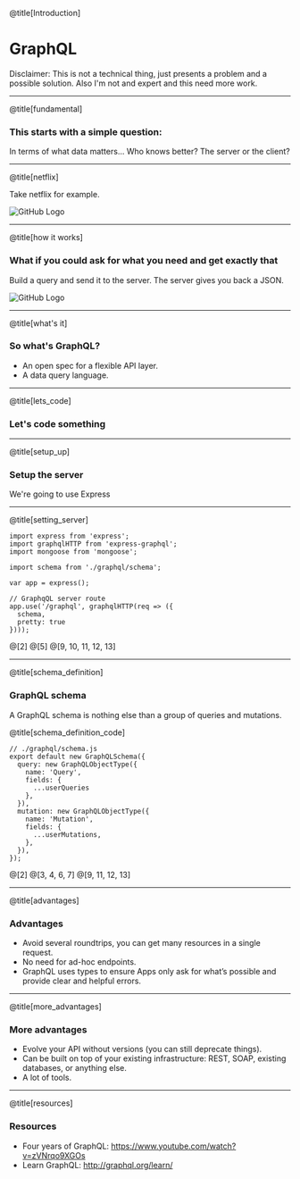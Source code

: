 @title[Introduction]

# GraphQL

Disclaimer: This is not a technical thing, just presents a problem and a possible solution. Also I'm not and expert and this need more work. 

---

@title[fundamental]


### This starts with a simple question:

In terms of what data matters... Who knows better? The server or the client?

---

@title[netflix]

Take netflix for example.

![GitHub Logo](https://tctechcrunch2011.files.wordpress.com/2015/05/screen-shot-2015-05-20-at-11-51-30-am.png)

---

@title[how it works]

### What if you could ask for what you need and get exactly that
Build a query and send it to the server.
The server gives you back a JSON.

![GitHub Logo](https://scontent-frx5-1.xx.fbcdn.net/v/t39.2365-6/11891339_452528061601395_1389717909_n.jpg?oh=7ca3501484468bba5f411384c7c40ebc&oe=5A9A203C)

---

@title[what's it]

### So what's GraphQL?

* An open spec for a flexible API layer.
* A data query language.

---

@title[lets_code]

### Let's code something

---

@title[setup_up]

### Setup the server

We're going to use Express

---

@title[setting_server]

```
import express from 'express';
import graphqlHTTP from 'express-graphql';
import mongoose from 'mongoose';

import schema from './graphql/schema';

var app = express();

// GraphqQL server route
app.use('/graphql', graphqlHTTP(req => ({
  schema,
  pretty: true
})));
```

@[2]
@[5]
@[9, 10, 11, 12, 13]


---

@title[schema_definition]

### GraphQL schema

A GraphQL schema is nothing else than a group of queries and mutations.


@title[schema_definition_code]

```
// ./graphql/schema.js
export default new GraphQLSchema({
  query: new GraphQLObjectType({
    name: 'Query',
    fields: {
      ...userQueries
    },
  }),
  mutation: new GraphQLObjectType({
    name: 'Mutation',
    fields: {
      ...userMutations,
    },
  }),
});
```

@[2]
@[3, 4, 6, 7]
@[9, 11, 12, 13]

---

@title[advantages]

### Advantages

* Avoid several roundtrips, you can get many resources in a single request.
* No need for ad-hoc endpoints.
* GraphQL uses types to ensure Apps only ask for what’s possible and provide clear and helpful errors.

---

@title[more_advantages]

### More advantages

* Evolve your API without versions (you can still deprecate things).
* Can be built on top of your existing infrastructure: REST, SOAP, existing databases, or anything else.
* A lot of tools.

---

@title[resources]

### Resources

* Four years of GraphQL: https://www.youtube.com/watch?v=zVNrqo9XGOs
* Learn GraphQL: http://graphql.org/learn/
